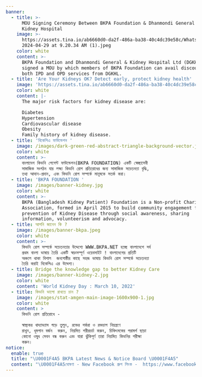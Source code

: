 ```yaml
---
banner:
  - title: >-
      MOU Signing Ceremony Between BKPA Foundation & Dhanmondi General and
      Kidney Hospital
    image: >-
      https://assets.tina.io/ab6660d0-da2f-486a-ba38-40c4dc39e58c/WhatsApp Image
      2024-04-29 at 9.20.34 AM (1).jpeg
    color: white
    content: >-
      BKPA Foundation and Dhanmondi General & Kidney Hospital Ltd (DGKHL) has
      signed a MOU by which members of BKPA Foundation can avail discount in
      both IPD and OPD services from DGKHL.
  - title: 'Are Your Kidneys OK? Detect early, protect kidney health'
    image: 'https://assets.tina.io/ab6660d0-da2f-486a-ba38-40c4dc39e58c/BKPa.png'
    color: white
    content: |-
      The major risk factors for kidney disease are:

      Diabetes
      Hypertension
      Cardiovascular disease
      Obesity
      Family history of kidney disease.
  - title: 'বিকেপিএ ফাউন্ডেশন '
    image: /images/dark-green-red-abstract-triangle-background-vector.jpg
    color: white
    content: >-
      বাংলাদেশ কিডনি পেশেন্ট ফাউন্ডেশন(BKPA FOUNDATION) একটি স্বেচ্ছাসেবী
      সামাজিক সংগঠন যার লক্ষ্য কিডনি রোগ প্রতিরোধের জন্য সামাজিক সচেতনতা বৃদ্ধি,
      তথ্য আদান-প্রদান, এবং কিডনি রোগ সম্পর্কে মানুষকে সতর্ক করা।
  - title: 'BKPA FOUNDATION '
    image: /images/banner-kidney.jpg
    color: white
    content: >-
      BKPA (Bangladesh Kidney Patient) Foundation is a Non-profit Charitable
      Association, formed in April 2015 to build community engagement for the
      prevention of Kidney Disease through social awareness, sharing
      information, volunteerism and advocacy.
  - title: আপনি জানেন কি ?
    image: /images/banner-bkpa.jpeg
    color: white
    content: >-
      কিডনি রোগ সম্পর্কে সচেতনতার উদ্দেশ্যে WWW.BKPA.NET হচ্ছে বাংলাদেশে সর্ব
      প্রথম বাংলা ভাষায় তৈরি একটি স্বয়ংসম্পূর্ণ ওয়েবসাইট ! বাংলাদেশের প্রতিটি
      অঞ্চলে থাকা বিশাল  জনগোষ্ঠীর কাছে সহজ ভাষায় কিডনি রোগ সম্পর্কে সচেতনতা
      তৈরি করাই বিকেপিএ এর উদ্দেশ্য।
  - title: Bridge the knowledge gap to better Kidney Care
    image: /images/banner-kidney-2.jpg
    color: white
    content: 'World Kidney Day : March 10, 2022'
  - title: কিডনি ভালো রাখতে চান ?
    image: /images/stat-amgen-main-image-1600x900-1.jpg
    color: white
    content: >
      কিডনি রোগ প্রতিরোধে - 

      স্বাস্থ্যকর খাদ্যাভ্যাস গড়ে তুলুন, রক্তের শর্করা ও রক্তচাপ নিয়ন্ত্রণে
      রাখুন, ধূমপান বর্জন  করুন, নিয়মিত শরীরচর্চা করুন, চিকিৎসকের পরামর্শ ছাড়া
      কোনো ওষুধ সেবন বন্ধ করুন এবং যারা ঝুঁকিপূর্ণ তারা নিয়মিত কিডনির পরীক্ষা
      করুন। 
notice:
  enable: true
  title: "\U0001F4A5 BKPA Latest News & Notice Board \U0001F4A5"
  content: "\U0001F4A5ঘোষণা - New Facebook গ্রুপ লিংক -  https://www.facebook.com/share/g/18E7Cc81QB/\nযারা শুধুমাত্র কিডনি রোগী বা ডায়ালাইসিস বা কিডনি ট্রান্সপ্লান্ট রেসিপিয়েন্ট বা তাদের পরিবারের সদস্য/কেয়ার গিভার বা চিকিৎসক বা স্বেচ্ছাসেবক তাদেরকে ইনভাইট করার অনুরোধ করছি....ধন্যবাদ.\n\n\U0001F4A5ঘোষণা -  বিকেপিএ (BKPA FOUNDATION) এখন গণপ্রজাতন্ত্রী বাংলাদেশ সরকার কর্তৃক নিবন্ধিত/Registered ফাউন্ডেশন যা বাংলাদেশের কিডনি রোগীদের জন্য এক নতুন মাইলফলক..\n"
---
```


